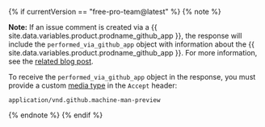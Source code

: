 {% if currentVersion == "free-pro-team@latest" %}
{% note %}

**Note:** If an issue comment is created via a {{ site.data.variables.product.prodname_github_app }}, the response will include the `performed_via_github_app` object with information about the {{ site.data.variables.product.prodname_github_app }}. For more information, see the [related blog post](https://developer.github.com/changes/2016-09-14-Integrations-Early-Access).

To receive the `performed_via_github_app` object in the response, you must provide a custom [media type](/v3/media) in the `Accept` header:

```
application/vnd.github.machine-man-preview
```

{% endnote %}
{% endif %}
